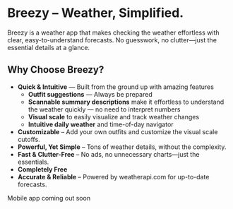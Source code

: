 # Breezy – Weather, Simplified.

Breezy is a weather app that makes checking the weather effortless with clear, easy-to-understand forecasts. No guesswork, no clutter—just the essential details at a glance.

## Why Choose Breezy?

- **Quick & Intuitive** — Built from the ground up with amazing features
   - **Outfit suggestions** — Always be prepared
   - **Scannable summary descriptions** make it effortless to understand the weather quickly — no need to interpret numbers
   - **Visual scale** to easily visualize and track weather changes
   - **Intuitive daily weather** and time-of-day navigator
- **Customizable** – Add your own outfits and customize the visual scale cutoffs.
- **Powerful, Yet Simple** – Tons of weather details, without the complexity.
- **Fast & Clutter-Free** – No ads, no unnecessary charts—just the essentials.
- **Completely Free**
- **Accurate & Reliable** – Powered by weatherapi.com for up-to-date forecasts.

Mobile app coming out soon
